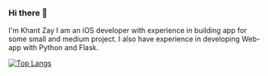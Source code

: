### Hi there 👋

I'm Khant Zay
I am an iOS developer with experience in building app for some small and medium project. I also have experience in developing Web-app with Python and Flask.

[![Top Langs](https://github-readme-stats.vercel.app/api/top-langs/?username=Khantzay2113&layout=demo)](https://github.com/anuraghazra/github-readme-stats)
